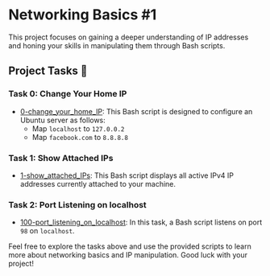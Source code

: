 # Networking Basics #1

This project focuses on gaining a deeper understanding of IP addresses and honing your skills in manipulating them through Bash scripts.

## Project Tasks :page_with_curl:

### Task 0: Change Your Home IP

* [0-change_your_home_IP](./0-change_your_home_IP): This Bash script is designed to configure an Ubuntu server as follows:
  - Map `localhost` to `127.0.0.2`
  - Map `facebook.com` to `8.8.8.8`

### Task 1: Show Attached IPs

* [1-show_attached_IPs](./1-show_attached_IPs): This Bash script displays all active IPv4 IP addresses currently attached to your machine.

### Task 2: Port Listening on localhost

* [100-port_listening_on_localhost](./100-port_listening_on_localhost): In this task, a Bash script listens on port `98` on `localhost`.

Feel free to explore the tasks above and use the provided scripts to learn more about networking basics and IP manipulation. Good luck with your project!

